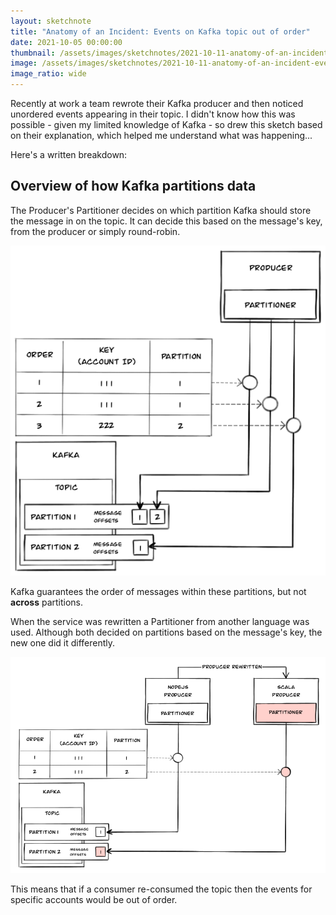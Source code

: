 ```yaml
---
layout: sketchnote
title: "Anatomy of an Incident: Events on Kafka topic out of order"
date: 2021-10-05 00:00:00
thumbnail: /assets/images/sketchnotes/2021-10-11-anatomy-of-an-incident-events-on-kafka-topic-out-of-order/kafka-incident-thumbnail.jpg
image: /assets/images/sketchnotes/2021-10-11-anatomy-of-an-incident-events-on-kafka-topic-out-of-order/kafka-incident.jpg
image_ratio: wide
---
```


Recently at work a team rewrote their Kafka producer and then noticed unordered events appearing in their topic. I didn't
know how this was possible - given my limited knowledge of Kafka - so drew this sketch based on their explanation, which
helped me understand what was happening...

Here's a written breakdown:

## Overview of how Kafka partitions data

The Producer's Partitioner decides on which partition Kafka should store the message in on the topic. It can decide this based on the message's key, from the producer or simply round-robin.

![Diagram of Kafka Producer's messages being partitioned by Account ID](/assets/images/sketchnotes/2021-10-11-anatomy-of-an-incident-events-on-kafka-topic-out-of-order/overview-of-partitioning-data.png)

Kafka guarantees the order of messages within these partitions, but not **across** partitions.

When the service was rewritten a Partitioner from another language was used. Although both decided on partitions based on the message's key, the new one did it differently.

![Diagram of new Kafka Producer partitioning messages with same Account ID differently](/assets/images/sketchnotes/2021-10-11-anatomy-of-an-incident-events-on-kafka-topic-out-of-order/incident.png)

This means that if a consumer re-consumed the topic then the events for specific accounts would be out of order.
